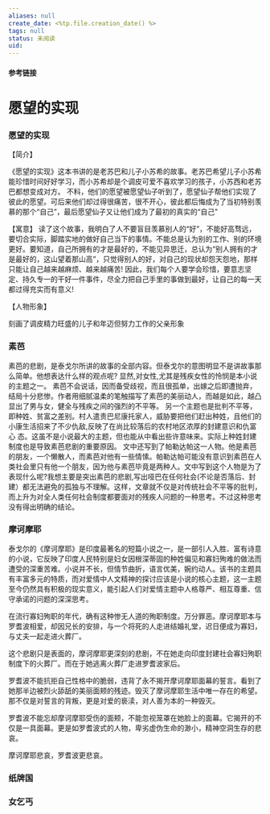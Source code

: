 ```yaml
---
aliases: null
create_date: <%tp.file.creation_date() %>
tags: null
status: 未阅读 
uid: 
---
```



#### 参考链接

# 愿望的实现

### 愿望的实现

【简介】

《愿望的实现》这本书讲的是老苏巴和儿子小苏希的故事。老苏巴希望儿子小苏希能珍惜时间好好学习，而小苏希却是个调皮可爱不喜欢学习的孩子，小苏西和老苏巴都想变成对方。
不料，他们的愿望被愿望仙子听到了，愿望仙子帮他们实现了彼此的愿望。可后来他们却过得很痛苦，很不开心，彼此都后悔成为了当初特别羡慕的那个“自己”，最后愿望仙子又让他们成为了最初的真实的“自己"

【寓意】
读了这个故事，我明白了人不要盲目羡慕别人的“好”，不能好高骛远，要切合实际，脚踏实地的做好自己当下的事情。不能总是认为别的工作、别的环境更好。要知道，自己所拥有的才是最好的，不能见异思迁，总认为“别人拥有的才是最好的，这山望着那山高”，只觉得别人的好，对自己的现状却怨天怨地，那样只能让自己越来越麻烦、越来越痛苦!
因此，我们每个人要学会珍惜，要意志坚定、持久专一的干好一件事件，尽全力把自己手里的事做到最好，让自己的每一天都过得充实而有意义!

【人物形象】

刻画了调皮精力旺盛的儿子和年迈但努力工作的父亲形象

### 素芭

素芭的悲剧，是泰戈尔所讲的故事的全部内容。但泰戈尔的意图明显不是讲故事那么简单。他想表达什么样的观点呢?
显然,对女性,尤其是残疾女性的怜悯是本小说的主题之一。
素芭不会说话，因而备受歧视，而且很孤单，出嫁之后即遭抛弃，结局十分悲惨。作者用细腻温柔的笔触描写了素芭的美丽动人，而越是如此，越凸显出了男与女，健全与残疾之间的强烈的不平等。
另一个主题也是批判不平等，即种姓、贫富之差别。村人遣责巴尼康托家人，威胁要把他们赶出种姓，且他们的小康生活招来了不少仇敌,反映了在尚比较落后的农村地区浓厚的封建意识和仇富心
态。这虽不是小说最大的主题，但也能从中看出些许意味来。实际上种姓封建制度也是导致素芭悲剧的重要原因。
文中还写到了帕勒达帕这一人物。他是素芭的朋友，一个懒散人，而素芭对他有一些情愫。帕勒达帕可能没有意识到素芭在人类社会里只有他一个朋友，因为他与素芭毕竟是两种人。文中写到这个人物是为了表现什么呢?我想主要是突出素芭的悲剧,写出哑巴在任何社会(不论是否落后、封建）都无法避免的孤独与不理解。这样，文章就不仅是对传统社会不平等的批判，而上升为对全人类任何社会制度都要面对的残疾人问题的一种思考。不过这种思考没有得出明确的结论。

### 摩诃摩耶

泰戈尔的《摩诃摩耶》是印度最著名的短篇小说之一，是一部引人入胜、富有诗意的小说，它反映了印度人民特别是妇女因根深蒂固的种姓偏见和寡妇殉难的做法而遭受的深重苦难。小说并不长，但情节曲折，语言优美，婉约动人。该书的主题具有丰富多元的特质，而对爱情中人文精神的探讨应该是小说的核心主题，这一主题至今仍然具有积极的现实意义，能引起人们对爱情主题中人格尊严、相互尊重、信守承诺的问题的深深思考。

在流行寡妇殉职的年代，确有这种惨无人道的殉职制度。万分罪恶。摩诃摩耶本与罗耆波相爱，却因兄长的安排，与一个将死的人走进结婚礼堂，迟日便成为寡妇，与丈夫一起走进火葬厂。

这个悲剧只是表面的，摩诃摩耶更深刻的悲剧，不在她走向印度封建社会寡妇殉职制度下的火葬厂。而在于她逃离火葬厂走进罗耆波家后。

罗耆波不能抗拒自己性格中的脆弱，违背了永不揭开摩诃摩耶面幕的誓言。看到了她那半边被烈火舔舐的美丽面颊的残迹。毁灭了摩诃摩耶生活中唯一存在的希望。那不仅是对誓言的背叛，更是对爱的亵渎，对人善为本的一种毁灭。

罗耆波不能忘却摩诃摩耶受伤的面颊，不能忽视笼罩在她脸上的面幕。它揭开的不仅是一具面幕。更是如罗耆波式的人物，卑劣虚伪生命的渺小，精神空洞生存的悲哀。

摩诃摩耶悲哀，罗耆波更悲哀。

### 纸牌国

### 女乞丐